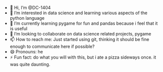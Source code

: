- 👋 Hi, I’m @DC-1404
- 👀 I’m interested in data science and learning various aspects of the python language
- 🌱 I’m currently learning pygame for fun and pandas because i feel that it is useful
- 💞️ I’m looking to collaborate on data science related projects, pygame
- 📫 How to reach me: Just started using git, thinking it should be fine enough to communicate here if possible?
- 😄 Pronouns: he
- ⚡ Fun fact: do what you will with this, but i ate a pizza sideways once. it was quite daunting.

<!---
DC-1404/DC-1404 is a ✨ special ✨ repository because its `README.md` (this file) appears on your GitHub profile.
You can click the Preview link to take a look at your changes.
--->
